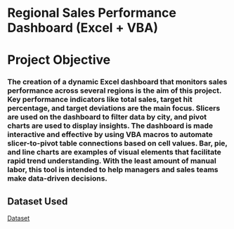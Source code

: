 # Regional Sales Performance Dashboard (Excel + VBA)
# Project Objective
### The creation of a dynamic Excel dashboard that monitors sales performance across several regions is the aim of this project. Key performance indicators like total sales, target hit percentage, and target deviations are the main focus. Slicers are used on the dashboard to filter data by city, and pivot charts are used to display insights. The dashboard is made interactive and effective by using VBA macros to automate slicer-to-pivot table connections based on cell values. Bar, pie, and line charts are examples of visual elements that facilitate rapid trend understanding. With the least amount of manual labor, this tool is intended to help managers and sales teams make data-driven decisions.
## Dataset Used
<a href ="https://github.com/saniyasb/Data-Analysis-Dashboard/blob/main/final%20excel%20project%201%20(1).xlsx">Dataset</a>
